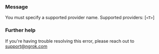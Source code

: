 
### Message
You must specify a supported provider name.  Supported providers: [<code>&lt;T&gt;</code>]

### Further help
If you're having trouble resolving this error, please reach out to [support@ngrok.com](mailto:support@ngrok.com?subject=Help%20with%20ERR_NGROK_7029)

